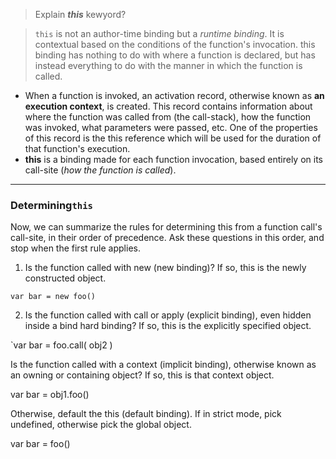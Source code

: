 > Explain ***this*** kewyord?

> `this` is not an author-time binding but a _runtime binding_. It is contextual based on the conditions of the function's invocation. this binding has nothing to do with where a function is declared, but has instead everything to do with the manner in which the function is called.

- When a function is invoked, an activation record, otherwise known as **an execution context**, is created. This record contains information about where the function was called from (the call-stack), how the function was invoked, what parameters were passed, etc. One of the properties of this record is the this reference which will be used for the duration of that function's execution.
- **this** is a binding made for each function invocation, based entirely on its call-site (_how the function is called_).
***
### Determining`this`
Now, we can summarize the rules for determining this from a function call's call-site, in their order of precedence. Ask these questions in this order, and stop when the first rule applies.

1. Is the function called with new (new binding)? If so, this is the newly constructed object.

`var bar = new foo()`

2. Is the function called with call or apply (explicit binding), even hidden inside a bind hard binding? If so, this is the explicitly specified object.

`var bar = foo.call( obj2 )

Is the function called with a context (implicit binding), otherwise known as an owning or containing object? If so, this is that context object.

var bar = obj1.foo()

Otherwise, default the this (default binding). If in strict mode, pick undefined, otherwise pick the global object.

var bar = foo()
